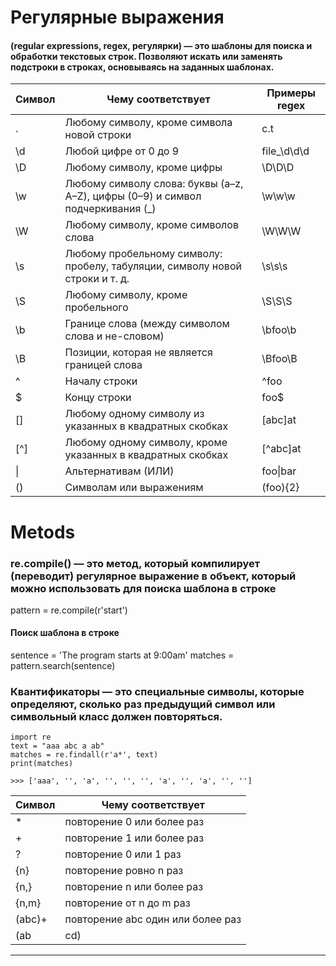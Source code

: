 # Регулярные выражения 
#### (regular expressions, regex, регулярки) — это шаблоны для поиска и обработки текстовых строк. Позволяют искать или заменять подстроки в строках, основываясь на заданных шаблонах.

| Символ | Чему соответствует                                                             | Примеры regex |
|--------|--------------------------------------------------------------------------------|---------------|
| .      | Любому символу, кроме символа новой строки                                     | c.t           |
| \d     | Любой цифре от 0 до 9                                                          | file_\d\d\d   |
| \D     | Любому символу, кроме цифры                                                    | \D\D\D        |
| \w     | Любому символу слова: буквы (a–z, A–Z), цифры (0–9) и символ подчеркивания (_) | \w\w\w        |
| \W     | Любому символу, кроме символов слова                                           | \W\W\W        |
| \s     | Любому пробельному символу: пробелу, табуляции, символу новой строки и т. д.   | \s\s\s        |
| \S     | Любому символу, кроме пробельного                                              | \S\S\S        |
| \b     | Границе слова (между символом слова и не-словом)                               | \bfoo\b       |
| \B     | Позиции, которая не является границей слова                                    | \Bfoo\B       |
| ^      | Началу строки                                                                  | ^foo          |
| $      | Концу строки                                                                   | foo$          |
| []     | Любому одному символу из указанных в квадратных скобках                        | [abc]at       |
| [^]    | Любому одному символу, кроме указанных в квадратных скобках                    | [^abc]at      |
| \|     | Альтернативам (ИЛИ)                                                            | foo\|bar      |
| ()     | Символам или выражениям                                                        | (foo){2}      | 

# Metods

### re.compile() — это метод, который компилирует (переводит) регулярное выражение в объект, который можно использовать для поиска шаблона в строке

pattern = re.compile(r'start')

#### Поиск шаблона в строке
sentence = 'The program starts at 9:00am'
matches = pattern.search(sentence)

### Квантификаторы — это специальные символы, которые определяют, сколько раз предыдущий символ или символьный класс должен повторяться.

```
import re
text = "aaa abc a ab"
matches = re.findall(r'a*', text)
print(matches) 

>>> ['aaa', '', 'a', '', '', '', 'a', '', 'a', '', '']
```

|  Символ   | Чему соответствует                     | 
|-----------|----------------------------------------| 
|   *       | повторение 0 или более раз             | 
|   +       | повторение 1 или более раз             | 
|   ?       | повторение 0 или 1 раз                 | 
|   {n}     | повторение ровно n раз                 | 
|   {n,}    | повторение n или более раз             | 
|   {n,m}   | повторение от n до m раз               | 
|   (abc)+  | повторение abc один или более раз      | 
|   (ab|cd) | повторение ab или cd                   | 

****************************************************************************************************************************************
